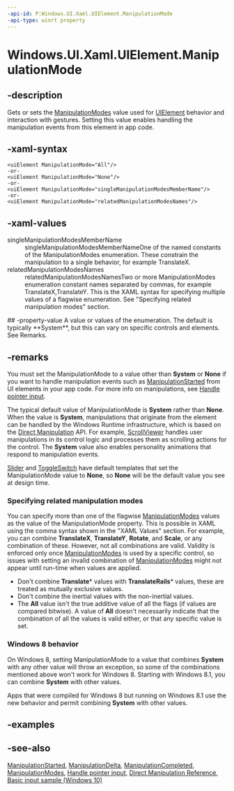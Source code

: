 ```yaml
---
-api-id: P:Windows.UI.Xaml.UIElement.ManipulationMode
-api-type: winrt property
---
```


<!-- Property syntax
public Windows.UI.Xaml.Input.ManipulationModes ManipulationMode { get;  set; }
-->

# Windows.UI.Xaml.UIElement.ManipulationMode

## -description
Gets or sets the [ManipulationModes](../windows.ui.xaml.input/manipulationmodes.md) value used for [UIElement](uielement.md) behavior and interaction with gestures. Setting this value enables handling the manipulation events from this element in app code.

## -xaml-syntax
```xaml
<uiElement ManipulationMode="All"/>
-or-
<uiElement ManipulationMode="None"/>
-or-
<uiElement ManipulationMode="singleManipulationModesMemberName"/>
-or-
<uiElement ManipulationMode="relatedManipulationModesNames"/>

```


## -xaml-values
<dl><dt>singleManipulationModesMemberName</dt><dd>singleManipulationModesMemberNameOne of the named constants of the ManipulationModes enumeration. These constrain the manipulation to a single behavior, for example TranslateX.</dd>
<dt>relatedManipulationModesNames</dt><dd>relatedManipulationModesNamesTwo or more ManipulationModes enumeration constant names separated by commas, for example TranslateX,TranslateY. This is the XAML syntax for specifying multiple values of a flagwise enumeration. See "Specifying related manipulation modes" section.</dd>
</dl>
## -property-value
A value or values of the enumeration. The default is typically **System**, but this can vary on specific controls and elements. See Remarks.

## -remarks
You must set the ManipulationMode to a value other than **System** or **None** if you want to handle manipulation events such as [ManipulationStarted](uielement_manipulationstarted.md) from UI elements in your app code. For more info on manipulations, see [Handle pointer input](https://docs.microsoft.com/windows/uwp/design/input/handle-pointer-input).

The typical default value of ManipulationMode is **System** rather than **None**. When the value is **System**, manipulations that originate from the element can be handled by the Windows Runtime infrastructure, which is based on the [Direct Manipulation](https://docs.microsoft.com/previous-versions/windows/desktop/directmanipulation/direct-manipulation-portal)  API. For example, [ScrollViewer](../windows.ui.xaml.controls/scrollviewer.md) handles user manipulations in its control logic and processes them as scrolling actions for the control. The **System** value also enables personality animations that respond to manipulation events.

[Slider](../windows.ui.xaml.controls/slider.md) and [ToggleSwitch](../windows.ui.xaml.controls/toggleswitch.md) have default templates that set the ManipulationMode value to **None**, so **None** will be the default value you see at design time.

### Specifying related manipulation modes

You can specify more than one of the flagwise [ManipulationModes](../windows.ui.xaml.input/manipulationmodes.md) values as the value of the ManipulationMode property. This is possible in XAML using the comma syntax shown in the "XAML Values" section. For example, you can combine **TranslateX**, **TranslateY**, **Rotate**, and **Scale**, or any combination of these. However, not all combinations are valid. Validity is enforced only once [ManipulationModes](../windows.ui.xaml.input/manipulationmodes.md) is used by a specific control, so issues with setting an invalid combination of [ManipulationModes](../windows.ui.xaml.input/manipulationmodes.md) might not appear until run-time when values are applied. 
+ Don't combine **Translate*** values with **TranslateRails*** values, these are treated as mutually exclusive values.
+ Don't combine the inertial values with the non-inertial values.
+ The **All** value isn't the true additive value of all the flags (if values are compared bitwise). A value of **All** doesn't necessarily indicate that the combination of all the values is valid either, or that any specific value is set.



<!--The following remark is relevant for Windows 8 > 8.1 migration. See WBB 454712-->
### Windows 8 behavior

On Windows 8, setting ManipulationMode to a value that combines **System** with any other value will throw an exception, so some of the combinations mentioned above won't work for Windows 8. Starting with Windows 8.1, you can combine **System** with other values.

Apps that were compiled for Windows 8 but running on Windows 8.1 use the new behavior and permit combining **System** with other values.

## -examples

## -see-also
[ManipulationStarted](uielement_manipulationstarted.md), [ManipulationDelta](uielement_manipulationdelta.md), [ManipulationCompleted](uielement_manipulationcompleted.md), [ManipulationModes](../windows.ui.xaml.input/manipulationmodes.md), [Handle pointer input](https://docs.microsoft.com/windows/uwp/design/input/handle-pointer-input), [Direct Manipulation Reference](https://docs.microsoft.com/previous-versions/windows/desktop/directmanipulation/direct-manipulation-reference), [Basic input sample (Windows 10)](https://github.com/Microsoft/Windows-universal-samples/tree/master/Samples/BasicInput)
